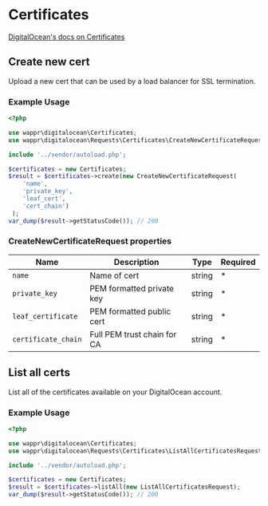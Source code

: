 # Certificates

[DigitalOcean's docs on Certificates](https://developers.digitalocean.com/documentation/v2/#certificates)

## Create new cert

Upload a new cert that can be used by a load balancer for SSL termination.

### Example Usage

```php
<?php

use wappr\digitalocean\Certificates;
use wappr\digitalocean\Requests\Certificates\CreateNewCertificateRequest;

include '../vendor/autoload.php';

$certificates = new Certificates;
$result = $certificates->create(new CreateNewCertificateRequest(
    'name',
    'private_key',
    'leaf_cert',
    'cert_chain')
 );
var_dump($result->getStatusCode()); // 200
```

### CreateNewCertificateRequest properties

| Name                | Description                 | Type   | Required |
|---------------------|-----------------------------|--------|----------|
| `name`              | Name of cert                | string | *        |
| `private_key`       | PEM formatted private key   | string | *        |
| `leaf_certificate`  | PEM formatted public cert   | string | *        |
| `certificate_chain` | Full PEM trust chain for CA | string | *        |

## List all certs

List all of the certificates available on your DigitalOcean account.

### Example Usage

```php
<?php

use wappr\digitalocean\Certificates;
use wappr\digitalocean\Requests\Certificates\ListAllCertificatesRequest;

include '../vendor/autoload.php';

$certificates = new Certificates;
$result = $certificates->listAll(new ListAllCertificatesRequest);
var_dump($result->getStatusCode()); // 200
```
